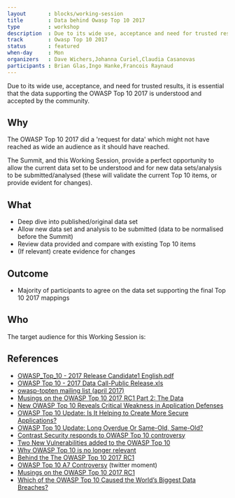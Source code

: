```yaml
---
layout       : blocks/working-session
title        : Data behind Owasp Top 10 2017
type         : workshop
description  : Due to its wide use, acceptance and need for trusted results, it is key that the data supporting the OWASP Top 10 2017 is understood and accepted by the community.
track        : Owasp Top 10 2017
status       : featured
when-day     : Mon
organizers   : Dave Wichers,Johanna Curiel,Claudia Casanovas
participants : Brian Glas,Ingo Hanke,Francois Raynaud
---
```


Due to its wide use, acceptance, and need for trusted results, it is essential that the data supporting the OWASP Top 10 2017 is understood and accepted by the community.

## Why

The OWASP Top 10 2017 did a 'request for data' which might not have reached as wide an audience as it should have reached.

The Summit, and this Working Session, provide a perfect opportunity to allow the current data set to be understood and for new data sets/analysis to be submitted/analysed (these will validate the current Top 10 items, or provide evident for changes).

## What

 - Deep dive into published/original data set
 - Allow new data set and analysis to be submitted (data to be normalised before the Summit)
 - Review data provided and compare with existing Top 10 items
 - (If relevant) create evidence for changes

## Outcome

 - Majority of participants to agree on the data set supporting the final Top 10 2017 mappings
 
## Who

The target audience for this Working Session is:

## References

 - [OWASP_Top_10 - 2017 Release Candidate1 English.pdf](https://www.owasp.org/images/3/3c/OWASP_Top_10_-_2017_Release_Candidate1_English.pdf)
 - [OWASP Top 10 - 2017 Data Call-Public Release.xls](https://github.com/OWASP/Top10/blob/master/2017/datacall/OWASP%20Top%2010%20-%202017%20Data%20Call-Public%20Release.xlsx?raw=true)
 - [owasp-topten mailing list (april 2017)](http://lists.owasp.org/pipermail/owasp-topten/2017-April/thread.html)
 - [Musings on the OWASP Top 10 2017 RC1 Part 2: The Data](https://nvisium.com/blog/2017/04/24/musings-on-the-owasp-top-10-2017-rc1-pt2)
 - [New OWASP Top 10 Reveals Critical Weakness in Application Defenses](http://www.darkreading.com/application-security/new-owasp-top-10-reveals-critical-weakness-in-application-defenses/a/d-id/1328751)
 - [OWASP Top 10 Update: Is It Helping to Create More Secure Applications?](http://www.darkreading.com/application-security/owasp-top-10-update-is-it-helping-to-create-more-secure-applications/a/d-id/1328752)
 - [OWASP Top 10 Update: Long Overdue Or Same-Old, Same-Old?](http://www.darkreading.com/application-security/owasp-top-10-update-long-overdue-or-same-old-same-old/d/d-id/1328608)
 - [Contrast Security responds to OWASP Top 10 controversy](http://www.csoonline.com/article/3192505/security/contrast-security-responds-to-owasp-top-10-controversy.html)
 - [Two New Vulnerabilities added to the OWASP Top 10](https://www.contrastsecurity.com/security-influencers/two-new-vulnerabilites-added-to-the-owasp-top-10)
 - [Why OWASP Top 10 is no longer relevant](https://sakurity.com/blog/2017/04/24/owasp.html)
 - [Behind the The OWASP Top 10 2017 RC1](https://medium.com/@JoshCGrossman/behind-the-the-owasp-top-10-2017-rc1-df43236f79ff)
 - [OWASP Top 10 A7 Controversy](https://twitter.com/i/moments/856939400772673543) (twitter moment)
 - [Musings on the OWASP Top 10 2017 RC1](https://nvisium.com/blog/2017/04/18/musings-on-the-owasp-top-10-2017-rc1)
 - [Which of the OWASP Top 10 Caused the World’s Biggest Data Breaches?](https://snyk.io/blog/owasp-top-10-breaches)
